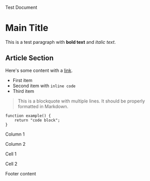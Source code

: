 Test Document

# Main Title

This is a test paragraph with **bold text** and _italic text_.

## Article Section

Here's some content with a [link](https://example.com).

*   First item
*   Second item with `inline code`
*   Third item

> This is a blockquote with multiple lines. It should be properly formatted in Markdown.

```
function example() {
    return "code block";
}
```

Column 1

Column 2

Cell 1

Cell 2

Footer content